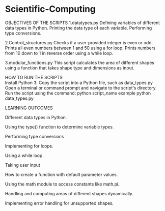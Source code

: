 # Scientific-Computing


OBJECTIVES OF THE SCRIPTS
    1.datatypes.py
Defining variables of different data types in Python.
Printing the data type of each variable.
Performing type conversions.

   2.Control_structures.py
Checks if a user-provided integer is even or odd.
Prints all even numbers between 1 and 50 using a for loop.
Prints numbers from 10 down to 1 in reverse order using a while loop.
  
   3.modular_functions.py
This script calculates the area of different shapes using a function that takes shape type and dimensions as input.

  HOW TO RUN THE SCRIPTS   
Install Python  3.
Copy the script into a Python file, such as data_types.py
Open a terminal or command prompt and navigate to the script's directory.
Run the script using the command: python script_name example python data_types.py


  LEARNING OUTCOMES
    
Different data types in Python.

Using the type() function to determine variable types.

Performing type conversions 

Implementing for loops.

Using a while loop.

Taking user input

How to create a function with default parameter values.

Using the math module to access constants like math.pi.

Handling and computing areas of different shapes dynamically.

Implementing error handling for unsupported shapes.
